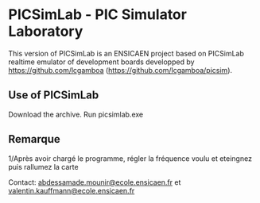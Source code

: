 
# PICSimLab - PIC Simulator Laboratory


This version of PICSimLab is an ENSICAEN project based on PICSimLab realtime emulator of development boards developped by https://github.com/lcgamboa (https://github.com/lcgamboa/picsim).


## Use of PICSimLab

Download the archive. 
Run picsimlab.exe

## Remarque
1/Après avoir chargé le programme, régler la fréquence voulu et eteingnez puis rallumez la carte

Contact: abdessamade.mounir@ecole.ensicaen.fr et valentin.kauffmann@ecole.ensicaen.fr

